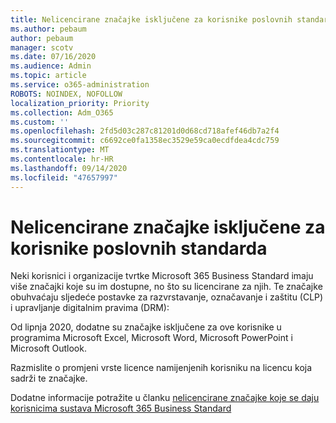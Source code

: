 ```yaml
---
title: Nelicencirane značajke isključene za korisnike poslovnih standarda
ms.author: pebaum
author: pebaum
manager: scotv
ms.date: 07/16/2020
ms.audience: Admin
ms.topic: article
ms.service: o365-administration
ROBOTS: NOINDEX, NOFOLLOW
localization_priority: Priority
ms.collection: Adm_O365
ms.custom: ''
ms.openlocfilehash: 2fd5d03c287c81201d0d68cd718afef46db7a2f4
ms.sourcegitcommit: c6692ce0fa1358ec3529e59ca0ecdfdea4cdc759
ms.translationtype: MT
ms.contentlocale: hr-HR
ms.lasthandoff: 09/14/2020
ms.locfileid: "47657997"
---
```

# <a name="unlicensed-features-turned-off-for-business-standard-users"></a>Nelicencirane značajke isključene za korisnike poslovnih standarda

Neki korisnici i organizacije tvrtke Microsoft 365 Business Standard imaju više značajki koje su im dostupne, no što su licencirane za njih. Te značajke obuhvaćaju sljedeće postavke za razvrstavanje, označavanje i zaštitu (CLP) i upravljanje digitalnim pravima (DRM):
    
Od lipnja 2020, dodatne su značajke isključene za ove korisnike u programima Microsoft Excel, Microsoft Word, Microsoft PowerPoint i Microsoft Outlook.

Razmislite o promjeni vrste licence namijenjenih korisniku na licencu koja sadrži te značajke. 

Dodatne informacije potražite u članku [nelicencirane značajke koje se daju korisnicima sustava Microsoft 365 Business Standard](https://support.microsoft.com/help/4568654/extra-features-to-be-turned-off-for-microsoft-365-business-standard?preview)